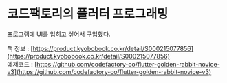 # 코드팩토리의 플러터 프로그래밍

프로그램에 UI를 입히고 싶어서 구입했다.

책 정보 : [https://product.kyobobook.co.kr/detail/S000215077856](https://product.kyobobook.co.kr/detail/S000215077856)  
예제코드 : [https://github.com/codefactory-co/flutter-golden-rabbit-novice-v3](https://github.com/codefactory-co/flutter-golden-rabbit-novice-v3)
